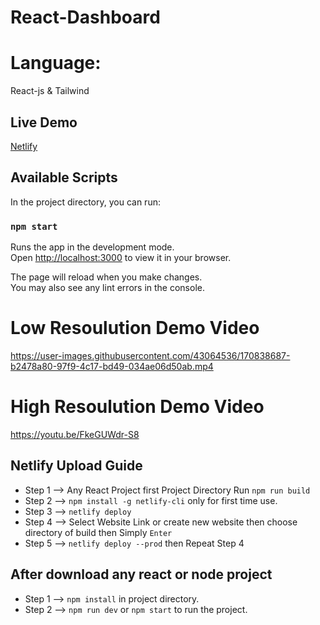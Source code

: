 # React-Dashboard

# Language: 

React-js & Tailwind

## Live Demo
[Netlify](https://akash-dashboard.netlify.app/)

## Available Scripts

In the project directory, you can run:

### `npm start`

Runs the app in the development mode.\
Open [http://localhost:3000](http://localhost:3000) to view it in your browser.

The page will reload when you make changes.\
You may also see any lint errors in the console.

# Low Resoulution Demo Video

https://user-images.githubusercontent.com/43064536/170838687-b2478a80-97f9-4c17-bd49-034ae06d50ab.mp4

# High Resoulution Demo Video

https://youtu.be/FkeGUWdr-S8


## Netlify Upload Guide

- Step 1 --> Any React Project first Project Directory Run `npm run build`
- Step 2 --> `npm install -g netlify-cli` only for first time use.
- Step 3 --> `netlify deploy`
- Step 4 --> Select Website Link or create new website then choose directory of build then Simply `Enter`
- Step 5 --> `netlify deploy --prod` then Repeat Step 4

## After download any react or node project

- Step 1 --> `npm install` in project directory.
- Step 2 --> `npm run dev` or `npm start` to run the project.
